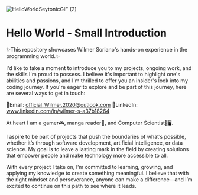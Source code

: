![HelloWorldSeytonicGIF (2)](https://github.com/user-attachments/assets/3dc04033-3905-424e-a929-6c37779c47fe)
# Hello World - Small Introduction
✨This repository showcases Wilmer Soriano's hands-on experience in the programming world.✨

I'd like to take a moment to introduce you to my projects, ongoing work, and the skills I'm proud to possess.
I believe it's important to highlight one's abilities and passions, and I'm thrilled to offer you an insider's look into my coding journey.
If you're eager to explore and be part of this journey, here are several ways to get in touch:



📩Email: official_Wilmer.2020@outlook.com
🛜LinkedIn: www.linkedin.com/in/wilmer-s-a37b18264



At heart I am a gamer🎮, manga reader📖, and Computer Scientist💾🖥️.

I aspire to be part of projects that push the boundaries of what’s possible, whether it’s through software development, artificial intelligence, or data science.
My goal is to leave a lasting mark in the field by creating solutions that empower people and make technology more accessible to all.

With every project I take on, I’m committed to learning, growing, and applying my knowledge to create something meaningful.
I believe that with the right mindset and perseverance, anyone can make a difference—and I’m excited to continue on this path to see where it leads.
